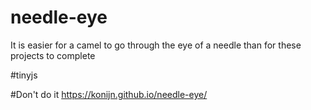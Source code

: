 # needle-eye
It is easier for a camel to go through the eye of a needle than for these projects to complete

#tinyjs


#Don't do it
https://konijn.github.io/needle-eye/